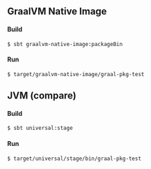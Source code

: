 GraalVM Native Image
------------

#### Build
```
$ sbt graalvm-native-image:packageBin
```

#### Run
```
$ target/graalvm-native-image/graal-pkg-test
```

JVM (compare)
------------------

#### Build
```
$ sbt universal:stage
```

#### Run
```
$ target/universal/stage/bin/graal-pkg-test
```

